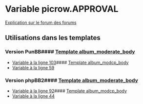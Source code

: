 # Variable picrow.APPROVAL
[Explication sur le forum des forums](http://forum.forumactif.com/t294113-listing-des-variables#picrow.APPROVAL)
## Utilisations dans les templates
### Version PunBB#### [Template album_moderate_body](punbb/album_moderate_body.md)
* [Variable à la ligne 103](../punbb/album_moderate_body.tpl#L103)#### [Template album_modcp_body](punbb/album_modcp_body.md)
* [Variable à la ligne 59](../punbb/album_modcp_body.tpl#L59)
### Version phpBB2#### [Template album_moderate_body](subsilver/album_moderate_body.md)
* [Variable à la ligne 92](../subsilver/album_moderate_body.tpl#L92)#### [Template album_modcp_body](subsilver/album_modcp_body.md)
* [Variable à la ligne 44](../subsilver/album_modcp_body.tpl#L44)